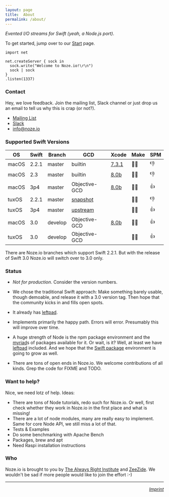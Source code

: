 ```yaml
---
layout: page
title:  About
permalink: /about/
---
```


*Evented I/O streams for Swift (yeah, a Node.js port)*.

To get started, jump over to our [Start](/start/) page.

    import net
    
    net.createServer { sock in
      sock.write("Welcome to Noze.io!\r\n")
      sock | sock
    }
    .listen(1337)

### Contact

Hey, we love feedback. Join the mailing list, Slack channel or just drop us
an email to tell us why this is crap (or not?).

- [Mailing List](https://groups.google.com/forum/#!forum/nozeio)
- [Slack](http://slack.noze.io)
- [info@noze.io](mailto:info@noze.io)


### Supported Swift Versions

| OS    | Swift | Branch  | GCD     | Xcode                                                      | Make | SPM  |
| ----- | ----- | ------- | ------- | ---------------------------------------------------------- | ---- | ---- |
| macOS | 2.2.1 | master  | builtin | [7.3.1](https://developer.apple.com/xcode/download/)       | 👍🏻  | 👎  |
| macOS | 2.3   | master  | builtin | [8.0b](https://developer.apple.com/xcode/download/)        | 👍🏻  | 👎  |
| macOS | 3p4   | master  | Objective-GCD | [8.0b](https://developer.apple.com/xcode/download/)        | 👍🏻  | 👍  |
| tuxOS | 2.2.1 | master  | [snapshot](https://github.com/helje5/swift-corelibs-libdispatch) |  | 👍🏻  | 👎  |
| tuxOS | 3p4   | master  | [upstream](https://github.com/apple/swift-corelibs-libdispatch/tree/experimental/foundation) |  | 👍🏻  | 👍  |
| macOS | 3.0   | develop | Objective-GCD | [8.0b](https://developer.apple.com/xcode/download/)        | 👍🏻  | 👍  |
| tuxOS | 3.0   | develop | Objective-GCD |                                                            | 👍🏻  | 👍  |

There are Noze.io branches which support Swift 2.2.1. But with the release
of Swift 3.0 Noze.io will switch over to 3.0 only.


### Status

- *Not for production*. Consider the version numbers.

- We chose the traditional Swift approach:
  Make something barely usable, though demoable,
  and release it with a 3.0 version tag.
  Then hope that the community kicks in and fills open spots.

- It already has
  [leftpad](https://github.com/NozeIO/Noze.io/tree/develop/Sources/leftpad).

- Implements primarily the happy path. Errors will error. Presumably this
  will improve over time.

- A huge strength of Node is the npm package environment and the
  <a href="http://heathersfilm.tripod.com/script.txt" target="ext">myriad</a>s 
  of packages available for it.
  Or wait, is it? Well, at least we have
  [leftpad](https://github.com/NozeIO/Noze.io/tree/develop/Sources/leftpad)
  included.
  And we hope that the [Swift package](https://swift.org/package-manager/)
  environment is going to grow as well.

- There are tons of open ends in Noze.io. We welcome contributions of all kinds.
  Grep the code for FIXME and TODO.
  
### Want to help?

Nice, we need lotz of help. Ideas:

- There are tons of Node tutorials, redo such for Noze.io. Or well, first check 
  whether they work in Noze.io in the first place and what is missing!
- There are a lot of node modules, many are really easy to implement. Same for
  core Node API, we still miss a lot of that.
- Tests & Examples
- Do some benchmarking with Apache Bench
- Packages, brew and apt
- Need Raspi installation instructions

### Who

Noze.io is brought to you by
[The Always Right Institute](http://www.alwaysrightinstitute.com)
and
[ZeeZide](http://zeezide.de).
We wouldn't be sad if more people would like to join the effort :-)


<hr />

<div style="text-align: right;">
  <i><a href="http://zeezide.com/contact.html">Imprint</a></i>
</div>
